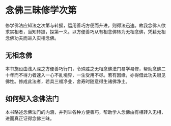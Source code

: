 # 念佛三昧修学次第

修学佛法应知法之次第与转捩，运用善巧方便而升进，则得法迅速。故我念佛人欲求实相者，当知转捩，探第一义。以方便善巧从有相念佛转为无相念佛，凭藉无相念佛功夫而进入实相念佛。

## 无相念佛

本书施设由浅入深之方便善巧行门，令殊胜之无相念佛法门易学易修，帮助念佛二十年而不得力者速入一心不乱境界，一生受用不尽。若有因缘，亦得借此功夫眼见佛性。修成此法者，若具三福净业，舍寿时随意得生诸佛净土。

## 如何契入念佛法门

本书略述念佛法门的内涵，并列举各种方便善巧，帮助学人念佛由有相转入无相，进而真正证得念佛三昧。
